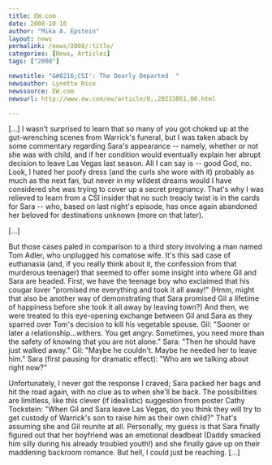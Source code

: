 ```yaml
---
title: EW.com
date: 2008-10-16
author: "Mika A. Epstein"
layout: news
permalink: /news/2008/:title/
categories: [News, Articles]
tags: ["2008"]

newstitle: "&#8216;CSI': The Dearly Departed  "
newsauthor: Lynette Rice  
newssource: EW.com  
newsurl: http://www.ew.com/ew/article/0,,20233861,00.html  

---
```


[...] I wasn't surprised to learn that so many of you got choked up at the gut-wrenching scenes from Warrick's funeral, but I was taken aback by some commentary regarding Sara's appearance -- namely, whether or not she was with child, and if her condition would eventually explain her abrupt decision to leave Las Vegas last season. All I can say is -- good God, no. Look, I hated her poofy dress (and the curls she wore with it) probably as much as the next fan, but never in my wildest dreams would I have considered she was trying to cover up a secret pregnancy. That's why I was relieved to learn from a CSI insider that no such treacly twist is in the cards for Sara -- who, based on last night's episode, has once again abandoned her beloved for destinations unknown (more on that later).

[...]

But those cases paled in comparison to a third story involving a man named Tom Adler, who unplugged his comatose wife. It's this sad case of euthanasia (and, if you really think about it, the confession from that murderous teenager) that seemed to offer some insight into where Gil and Sara are headed. First, we have the teenage boy who exclaimed that his cougar lover "promised me everything and took it all away!" (Hmm, might that also be another way of demonstrating that Sara promised Gil a lifetime of happiness before she took it all away by leaving town?) And then, we were treated to this eye-opening exchange between Gil and Sara as they sparred over Tom's decision to kill his vegetable spouse. Gil: "Sooner or later a relationship...withers. You get angry. Sometimes, you need more than the safety of knowing that you are not alone." Sara: "Then he should have just walked away." Gil: "Maybe he couldn't. Maybe he needed her to leave him." Sara (first pausing for dramatic effect): "Who are we talking about right now?"

Unfortunately, I never got the response I craved; Sara packed her bags and hit the road again, with no clue as to when she'll be back. The possibilities are limitless, like this clever (if idealistic) suggestion from poster Cathy Tockstein: "When Gil and Sara leave Las Vegas, do you think they will try to get custody of Warrick's son to raise him as their own child?" That's assuming she and Gil reunite at all. Personally, my guess is that Sara finally figured out that her boyfriend was an emotional deadbeat (Daddy smacked him silly during his already troubled youth!) and she finally gave up on their maddening backroom romance. But hell, I could just be reaching. [...]

